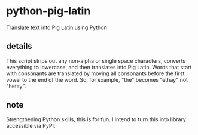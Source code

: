 # python-pig-latin

Translate text into Pig Latin using Python

## details

This script strips out any non-alpha or single space characters, converts everything to lowercase, and then translates into Pig Latin. Words that start with consonants are translated by moving all consonants before the first vowel to the end of the word. So, for example, "the" becomes "ethay" not "hetay".

## note

Strengthening Python skills, this is for fun. I intend to turn this into library accessible via PyPI.
